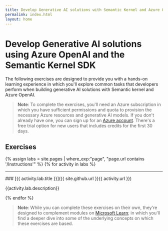 ```yaml
---
title: Develop Generative AI solutions with Semantic Kernel and Azure OpenAI
permalink: index.html
layout: home
---
```


# Develop Generative AI solutions using Azure OpenAI and the Semantic Kernel SDK

The following exercises are designed to provide you with a hands-on learning experience in which you'll explore common tasks that developers perform when building generative AI solutions with Semantic kernel and Azure OpenAI.

> **Note**: To complete the exercises, you'll need an Azure subscription in which you have sufficient permissions and quota to provision the necessary Azure resources and generative AI models. If you don't already have one, you can sign up for an [Azure account](https://azure.microsoft.com/free). There's a free trial option for new users that includes credits for the first 30 days.

## Exercises

{% assign labs = site.pages | where_exp:"page", "page.url contains '/Instructions'" %}
{% for activity in labs  %}
<hr>
### [{{ activity.lab.title }}]({{ site.github.url }}{{ activity.url }})

{{activity.lab.description}}

{% endfor %}

> **Note**: While you can complete these exercises on their own, they're designed to complement modules on [Microsoft Learn](https://learn.microsoft.com/training/paths/develop-ai-agents-azure-open-ai-semantic-kernel-sdk/); in which you'll find a deeper dive into some of the underlying concepts on which these exercises are based.



